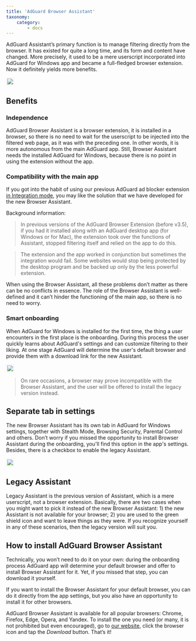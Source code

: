 ```yaml
---
title: 'AdGuard Browser Assistant'
taxonomy:
    category:
        - docs
---
```


AdGuard Assistant’s primary function is to manage filtering directly from the browser. It has existed for quite a long time, and its form and content have changed. More precisely, it used to be a mere userscript incorporated into AdGuard for Windows app and became a full-fledged browser extension. Now it definitely yields more benefits.

<img src="https://cdn.adguard.com/public/Adguard/Release_notes/Windows/v7.4/ext_en.png?1" style="border: 1px solid #efefef; max-width: 350px; padding: 2px;">

## Benefits

### Independence
 
AdGuard Browser Assistant is a browser extension, it is installed in a browser, so there is no need to wait for the userscript to be injected into the filtered web page, as it was with the preceding one. In other words, it is more autonomous from the main AdGuard app. Still, Browser Assistant needs the installed AdGuard for Windows, because there is no point in using the extension without the app.

### Compatibility with the main app
 
If you got into the habit of using our previous AdGuard ad blocker extension [in Integration mode](https://kb.adguard.com/en/browser-extensions/integration-mode), you may like the solution that we have developed for the new Browser Assistant.
 
Background information:  
> In previous versions of the AdGuard Browser Extension (before v3.5), if you had it installed along with an AdGuard desktop app (for Windows or for Mac), the extension took over the functions of Assistant, stopped filtering itself and relied on the app to do this.
 
> The extension and the app worked in conjunction but sometimes the integration would fail. Some websites would stop being protected by the desktop program and be backed up only by the less powerful extension. 

When using the Browser Assistant, all these problems don’t matter as there can be no conflicts in essence. The role of the Browser Assistant is well-defined and it can’t hinder the functioning of the main app, so there is no need to worry.

### Smart onboarding

When AdGuard for Windows is installed for the first time, the thing a user encounters in the first place is the onboarding. During this process the user quickly learns about AdGuard's settings and can customize filtering to their liking. At one stage AdGuard will determine the user's default browser and provide them with a download link for the new Assistant.

<img src="https://cdn.adguard.com/public/Adguard/Release_notes/Windows/v7.4/onboarding_en.png?1" style="border: 1px solid #efefef; max-width: 650px; padding: 2px;">

> On rare occasions, a browser may prove incompatible with the Browser Assistant, and the user will be offered to install the legacy version instead.

## Separate tab in settings

The new Browser Assistant has its own tab in AdGuard for Windows settings, together with Stealth Mode, Browsing Security, Parental Control and others. Don’t worry if you missed the opportunity to install Browser Assistant during the onboarding, you'll find this option in the app's settings. Besides, there is a checkbox to enable the legacy Assistant.

<img src="https://cdn.adguard.com/public/Adguard/Release_notes/Windows/v7.4/settings_en.png" style="border: 1px solid #efefef; max-width: 650px; padding: 2px;">

## Legacy Assistant

Legacy Assistant is the previous version of Assistant, which is a mere userscript, not a browser extension. Basically, there are two cases when you might want to pick it instead of the new Browser Assistant: 1) the new Assistant is not available for your browser; 2) you are used to the green shield icon and want to leave things as they were.  If you recognize yourself in any of these scenarios, then the legacy version will suit you.

## How to install AdGuard Browser Assistant

Technically, you won’t need to do it on your own: during the onboarding process AdGuard app will determine your default browser and offer to install Browser Assistant for it. Yet, if you missed that step, you can download it yourself. 

If you want to install the Browser Assistant for your default browser, you can do it directly from the app settings, but you also have an opportunity to install it for other browsers.

AdGuard Browser Assistant is available for all popular browsers: Chrome, Firefox, Edge, Opera, and Yandex. To install the one you need (or many, it is not prohibited but even encouraged), go to [our website](https://adguard.com/en/adguard-assistant/overview.html), click the browser icon and tap the *Download* button. That’s it!